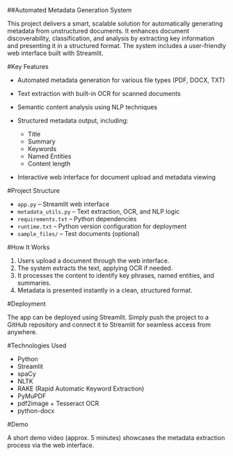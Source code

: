 ##Automated Metadata Generation System

This project delivers a smart, scalable solution for automatically generating metadata from unstructured documents. 
It enhances document discoverability, classification, and analysis by extracting key information and presenting it in a structured format.
The system includes a user-friendly web interface built with Streamlit.

#Key Features

* Automated metadata generation for various file types (PDF, DOCX, TXT)
* Text extraction with built-in OCR for scanned documents
* Semantic content analysis using NLP techniques
* Structured metadata output, including:
  
  * Title
  * Summary
  * Keywords
  * Named Entities
  * Content length
* Interactive web interface for document upload and metadata viewing

#Project Structure

* `app.py` – Streamlit web interface
* `metadata_utils.py` – Text extraction, OCR, and NLP logic
* `requirements.txt` – Python dependencies
* `runtime.txt` – Python version configuration for deployment
* `sample_files/` – Test documents (optional)


#How It Works

1. Users upload a document through the web interface.
2. The system extracts the text, applying OCR if needed.
3. It processes the content to identify key phrases, named entities, and summaries.
4. Metadata is presented instantly in a clean, structured format.

#Deployment

The app can be deployed using Streamlit. Simply push the project to a GitHub repository and connect it to Streamlit for seamless access from anywhere.

#Technologies Used

* Python
* Streamlit
* spaCy
* NLTK
* RAKE (Rapid Automatic Keyword Extraction)
* PyMuPDF
* pdf2image + Tesseract OCR
* python-docx

#Demo

A short demo video (approx. 5 minutes) showcases the metadata extraction process via the web interface.
